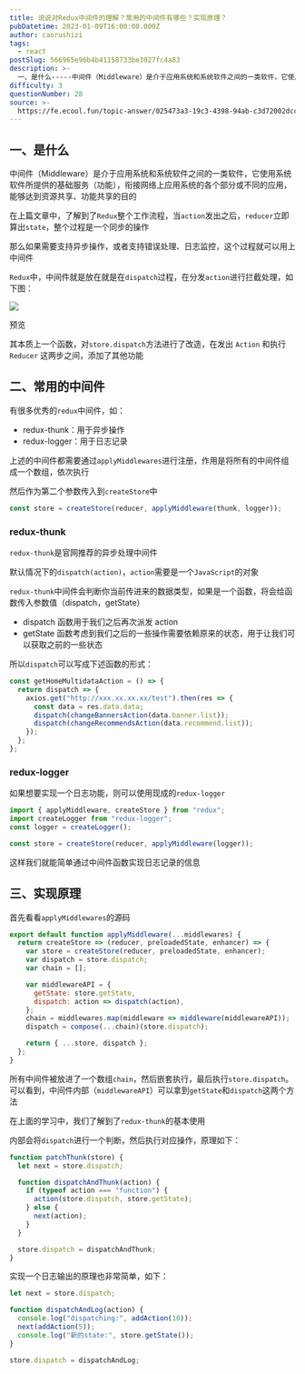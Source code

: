 ```yaml
---
title: 说说对Redux中间件的理解？常用的中间件有哪些？实现原理？
pubDatetime: 2023-01-09T16:00:00.000Z
author: caorushizi
tags:
  - react
postSlug: 566965e96b4b41158733be3027fc4a83
description: >-
  一、是什么-----中间件（Middleware）是介于应用系统和系统软件之间的一类软件，它使用系统软件所提供的基础服务（功能），衔接网络上应用系统的各个部分或不同的应用，能够达到资源共享、功能共享的
difficulty: 3
questionNumber: 28
source: >-
  https://fe.ecool.fun/topic-answer/025473a3-19c3-4398-94ab-c3d72002dcce?orderBy=updateTime&order=desc&tagId=13
---
```


## 一、是什么

中间件（Middleware）是介于应用系统和系统软件之间的一类软件，它使用系统软件所提供的基础服务（功能），衔接网络上应用系统的各个部分或不同的应用，能够达到资源共享、功能共享的目的

在上篇文章中，了解到了`Redux`整个工作流程，当`action`发出之后，`reducer`立即算出`state`，整个过程是一个同步的操作

那么如果需要支持异步操作，或者支持错误处理、日志监控，这个过程就可以用上中间件

`Redux`中，中间件就是放在就是在`dispatch`过程，在分发`action`进行拦截处理，如下图：

![](https://static.vue-js.com/57edf750-e699-11eb-ab90-d9ae814b240d.png)

预览

其本质上一个函数，对`store.dispatch`方法进行了改造，在发出 `Action` 和执行 `Reducer` 这两步之间，添加了其他功能

## 二、常用的中间件

有很多优秀的`redux`中间件，如：

- redux-thunk：用于异步操作
- redux-logger：用于日志记录

上述的中间件都需要通过`applyMiddlewares`进行注册，作用是将所有的中间件组成一个数组，依次执行

然后作为第二个参数传入到`createStore`中

```js
const store = createStore(reducer, applyMiddleware(thunk, logger));
```

### redux-thunk

`redux-thunk`是官网推荐的异步处理中间件

默认情况下的`dispatch(action)`，`action`需要是一个`JavaScript`的对象

`redux-thunk`中间件会判断你当前传进来的数据类型，如果是一个函数，将会给函数传入参数值（dispatch，getState）

- dispatch 函数用于我们之后再次派发 action
- getState 函数考虑到我们之后的一些操作需要依赖原来的状态，用于让我们可以获取之前的一些状态

所以`dispatch`可以写成下述函数的形式：

```js
const getHomeMultidataAction = () => {
  return dispatch => {
    axios.get("http://xxx.xx.xx.xx/test").then(res => {
      const data = res.data.data;
      dispatch(changeBannersAction(data.banner.list));
      dispatch(changeRecommendsAction(data.recommend.list));
    });
  };
};
```

### redux-logger

如果想要实现一个日志功能，则可以使用现成的`redux-logger`

```js
import { applyMiddleware, createStore } from "redux";
import createLogger from "redux-logger";
const logger = createLogger();

const store = createStore(reducer, applyMiddleware(logger));
```

这样我们就能简单通过中间件函数实现日志记录的信息

## 三、实现原理

首先看看`applyMiddlewares`的源码

```js
export default function applyMiddleware(...middlewares) {
  return createStore => (reducer, preloadedState, enhancer) => {
    var store = createStore(reducer, preloadedState, enhancer);
    var dispatch = store.dispatch;
    var chain = [];

    var middlewareAPI = {
      getState: store.getState,
      dispatch: action => dispatch(action),
    };
    chain = middlewares.map(middleware => middleware(middlewareAPI));
    dispatch = compose(...chain)(store.dispatch);

    return { ...store, dispatch };
  };
}
```

所有中间件被放进了一个数组`chain`，然后嵌套执行，最后执行`store.dispatch`。可以看到，中间件内部（`middlewareAPI`）可以拿到`getState`和`dispatch`这两个方法

在上面的学习中，我们了解到了`redux-thunk`的基本使用

内部会将`dispatch`进行一个判断，然后执行对应操作，原理如下：

```js
function patchThunk(store) {
  let next = store.dispatch;

  function dispatchAndThunk(action) {
    if (typeof action === "function") {
      action(store.dispatch, store.getState);
    } else {
      next(action);
    }
  }

  store.dispatch = dispatchAndThunk;
}
```

实现一个日志输出的原理也非常简单，如下：

```js
let next = store.dispatch;

function dispatchAndLog(action) {
  console.log("dispatching:", addAction(10));
  next(addAction(5));
  console.log("新的state:", store.getState());
}

store.dispatch = dispatchAndLog;
```
